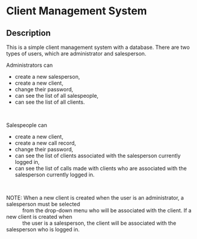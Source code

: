 # Client Management System

## Description
This is a simple client management system with a database.
There are two types of users, which are administrator and salesperson. 

Administrators can
- create a new salesperson,
- create a new client,
- change their password,
- can see the list of all salespeople,
- can see the list of all clients.

<br/>

Salespeople can
- create a new client,
- create a new call record,
- change their password,
- can see the list of clients associated with the salesperson currently logged in,
- can see the list of calls made with clients who are associated with the salesperson currently logged in. 

<br/>

NOTE: When a new client is created when the user is an administrator, a salesperson must be selected <br/>
&nbsp;&nbsp;&nbsp;&nbsp;&nbsp;&nbsp;&nbsp;&nbsp;&nbsp;&nbsp; from the drop-down menu who will be associated with the client. If a new client is created when <br/>
&nbsp;&nbsp;&nbsp;&nbsp;&nbsp;&nbsp;&nbsp;&nbsp;&nbsp;&nbsp; the user is a salesperson, the client will be associated with the salesperson who is logged in.<br/>

<br/>
